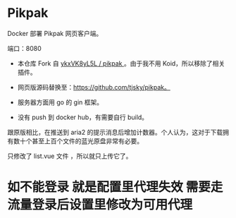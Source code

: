 # Pikpak
Docker 部署 Pikpak 网页客户端。

端口：8080



- 本仓库 Fork 自 [ykxVK8yL5L / pikpak ](https://github.com/ykxVK8yL5L/pikpak)。由于我不用 Koid，所以移除了相关插件。

- 网页版源码替换至：https://github.com/tjsky/pikpak。
- 服务器方面用 go 的 gin 框架。

- 没有 push 到 docker hub，有需要自行 build。



跟原版相比，在推送到 aria2 的提示消息后增加计数器。个人认为，这对于下载拥有数十个甚至上百个文件的蓝光原盘非常有必要。

只修改了 list.vue 文件 ，所以就只上传它了。



# 如不能登录 就是配置里代理失效 需要走流量登录后设置里修改为可用代理
